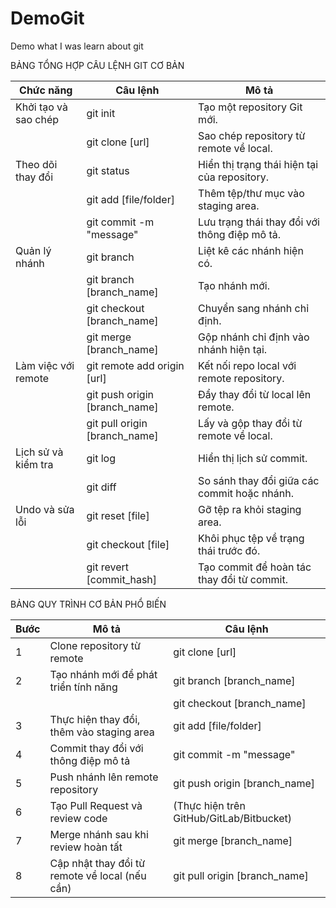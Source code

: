 # DemoGit
Demo what I was learn about git

BẢNG TỔNG HỢP CÂU LỆNH GIT CƠ BẢN

| Chức năng               | Câu lệnh                       | Mô tả                                        |
|-------------------------|--------------------------------|----------------------------------------------|
| Khởi tạo và sao chép    | git init                       | Tạo một repository Git mới.                  |
|                         | git clone [url]                | Sao chép repository từ remote về local.      |
| Theo dõi thay đổi       | git status                     | Hiển thị trạng thái hiện tại của repository. |
|                         | git add [file/folder]          | Thêm tệp/thư mục vào staging area.           |
|                         | git commit -m "message"        | Lưu trạng thái thay đổi với thông điệp mô tả.|
| Quản lý nhánh           | git branch                     | Liệt kê các nhánh hiện có.                   |
|                         | git branch [branch_name]       | Tạo nhánh mới.                               |
|                         | git checkout [branch_name]     | Chuyển sang nhánh chỉ định.                  |
|                         | git merge [branch_name]        | Gộp nhánh chỉ định vào nhánh hiện tại.       |
| Làm việc với remote     | git remote add origin [url]    | Kết nối repo local với remote repository.    |
|                         | git push origin [branch_name]  | Đẩy thay đổi từ local lên remote.            |
|                         | git pull origin [branch_name]  | Lấy và gộp thay đổi từ remote về local.      |
| Lịch sử và kiểm tra     | git log                        | Hiển thị lịch sử commit.                     |
|                         | git diff                       | So sánh thay đổi giữa các commit hoặc nhánh. |
| Undo và sửa lỗi         | git reset [file]               | Gỡ tệp ra khỏi staging area.                 |
|                         | git checkout [file]            | Khôi phục tệp về trạng thái trước đó.        |
|                         | git revert [commit_hash]       | Tạo commit để hoàn tác thay đổi từ commit.   |


BẢNG QUY TRÌNH CƠ BẢN PHỔ BIẾN 

| Bước | Mô tả                                         | Câu lệnh                                    |
|------|-----------------------------------------------|---------------------------------------------|
| 1    | Clone repository từ remote                    | git clone [url]                             |
| 2    | Tạo nhánh mới để phát triển tính năng         | git branch [branch_name]                    |
|      |                                               | git checkout [branch_name]                  |
| 3    | Thực hiện thay đổi, thêm vào staging area     | git add [file/folder]                       |
| 4    | Commit thay đổi với thông điệp mô tả          | git commit -m "message"                     |
| 5    | Push nhánh lên remote repository              | git push origin [branch_name]               |
| 6    | Tạo Pull Request và review code               | (Thực hiện trên GitHub/GitLab/Bitbucket)    |
| 7    | Merge nhánh sau khi review hoàn tất           | git merge [branch_name]                     |
| 8    | Cập nhật thay đổi từ remote về local (nếu cần)| git pull origin [branch_name]               |
